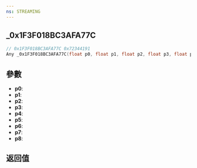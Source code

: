 ```yaml
---
ns: STREAMING
---
```

## _0x1F3F018BC3AFA77C

```c
// 0x1F3F018BC3AFA77C 0x72344191
Any _0x1F3F018BC3AFA77C(float p0, float p1, float p2, float p3, float p4, float p5, float p6, Any p7, Any p8);
```


## 參數
* **p0**: 
* **p1**: 
* **p2**: 
* **p3**: 
* **p4**: 
* **p5**: 
* **p6**: 
* **p7**: 
* **p8**: 

## 返回值
